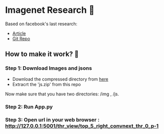 # Imagenet Research 🌅

Based on facebook's last research:
-  [Article](https://arxiv.org/pdf/2201.03545v1.pdf) 
- [Git Repo](https://github.com/rwightman/pytorch-image-models) 

## How to make it work?  💫

### Step 1: Download Images and jsons  
- Download the compressed directory from [here](https://drive.google.com/file/d/14rMJ5ROnYgopVeEtXZCTzzWxmGSBw5Vd/view?usp=sharing)  
- Extracrt the 'js.zip' from this repo  
  
Now make sure that you have two directories: /img , /js.

### Step 2: Run App.py  
### Step 3: Open url in your web browser : http://127.0.0.1:5001/thr_view/top_5_right_convnext_thr_0_p-1
